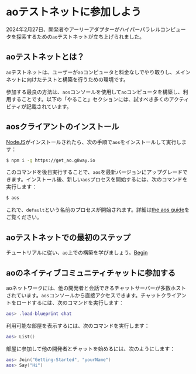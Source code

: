 # aoテストネットに参加しよう

2024年2月27日、開発者やアーリーアダプターがハイパーパラレルコンピュータを探索するための`ao`テストネットが立ち上げられました。

## aoテストネットとは？

`ao`テストネットは、ユーザーが`ao`コンピュータと料金なしでやり取りし、メインネットに向けたテストと構築を行うための環境です。

参加する最良の方法は、`aos`コンソールを使用して`ao`コンピュータを構築し、利用することです。以下の「やること」セクションには、試すべき多くのアクティビティが記載されています。

## aosクライアントのインストール

[NodeJS](https://nodejs.org)がインストールされたら、次の手順で`aos`をインストールして実行します：

```sh
$ npm i -g https://get_ao.g8way.io
```

このコマンドを後日実行することで、`aos`を最新バージョンにアップグレードできます。インストール後、新しい`aos`プロセスを開始するには、次のコマンドを実行します：

```sh
$ aos
```

これで、`default`という名前のプロセスが開始されます。詳細は[the aos guide](/guides/aos/index)をご覧ください。

## aoテストネットでの最初のステップ

チュートリアルに従い、`ao`上での構築を学びましょう。[Begin](/tutorials/begin/index)

## aoのネイティブコミュニティチャットに参加する

aoネットワークには、他の開発者と会話できるチャットサーバーが多数ホストされています。`aos`コンソールから直接アクセスできます。チャットクライアントをロードするには、次のコマンドを実行します：

```lua
aos> .load-blueprint chat
```

利用可能な部屋を表示するには、次のコマンドを実行します：

```lua
aos> List()
```

部屋に参加して他の開発者とチャットを始めるには、次のようにします：

```lua
aos> Join("Getting-Started", "yourName")
aos> Say("Hi")
```
